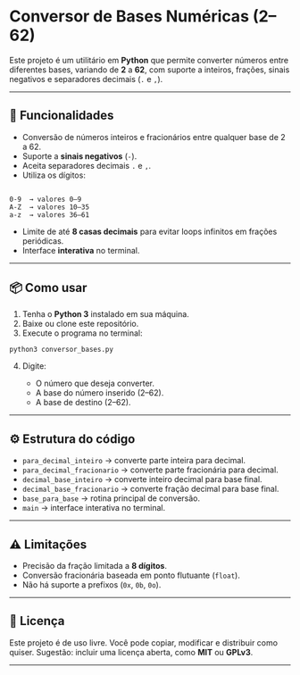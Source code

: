 # Conversor de Bases Numéricas (2–62)

Este projeto é um utilitário em **Python** que permite converter números entre diferentes bases, variando de **2** a **62**, com suporte a inteiros, frações, sinais negativos e separadores decimais (`.` e `,`).

---

## 🚀 Funcionalidades

- Conversão de números inteiros e fracionários entre qualquer base de 2 a 62.  
- Suporte a **sinais negativos** (`-`).  
- Aceita separadores decimais `.` e `,`.  
- Utiliza os dígitos:  
```

0-9  → valores 0–9
A-Z  → valores 10–35
a-z  → valores 36–61

````
- Limite de até **8 casas decimais** para evitar loops infinitos em frações periódicas.  
- Interface **interativa** no terminal.  

---

## 📦 Como usar

1. Tenha o **Python 3** instalado em sua máquina.
2. Baixe ou clone este repositório.
3. Execute o programa no terminal:

```bash
python3 conversor_bases.py
````

4. Digite:

   * O número que deseja converter.
   * A base do número inserido (2–62).
   * A base de destino (2–62).

---

## ⚙️ Estrutura do código

* `para_decimal_inteiro` → converte parte inteira para decimal.
* `para_decimal_fracionario` → converte parte fracionária para decimal.
* `decimal_base_inteiro` → converte inteiro decimal para base final.
* `decimal_base_fracionario` → converte fração decimal para base final.
* `base_para_base` → rotina principal de conversão.
* `main` → interface interativa no terminal.

---

## ⚠️ Limitações

* Precisão da fração limitada a **8 dígitos**.
* Conversão fracionária baseada em ponto flutuante (`float`).
* Não há suporte a prefixos (`0x`, `0b`, `0o`).

---

## 📄 Licença

Este projeto é de uso livre. Você pode copiar, modificar e distribuir como quiser.
Sugestão: incluir uma licença aberta, como **MIT** ou **GPLv3**.

---
